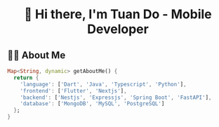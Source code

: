 <h1 align="center">👋 Hi there, I'm Tuan Do - Mobile Developer</h1>
<!-- <h3 align="center">I'm a Mobile Developer</h3> -->
<!--
<br/>
<p align="center">
     <a href="https://www.linkedin.com/in/Tuanpluss02/"><img src="https://readme-typing-svg.herokuapp.com?font=Fira+Code&size=17&pause=1000&color=8E1AF7F7&width=435&lines=Software+and+cathedrals+are+much+the+same;First+we+build+them%2C+then+we+pray" alt="Typing SVG" /></a>
 </p>
 -->
 <!--
<p align="center">
    <img src="https://github.com/Tuanpluss02/Tuanpluss02/blob/output/github-contribution-grid-snake-dark.svg">
</p>
 -->
 
## 🙋‍♂️ About Me
```Dart
Map<String, dynamic> getAboutMe() {
  return {
    'language': ['Dart', 'Java', 'Typescript', 'Python'],
    'frontend': ['Flutter', 'Nextjs'],
    'backend': ['Nestjs', 'Expressjs', 'Spring Boot', 'FastAPI'],
    'database': ['MongoDB', 'MySQL', 'PostgreSQL']
  };
}
```

<!-- ## 🚀 Languages and Tools:

<p align="center">
  <a href="https://stormx.software">
    <img src="https://skillicons.dev/icons?i=flutter,dart,kotlin,vue,python,c,cpp,mongodb,fastapi,firebase,docker,vscode,postgres,postman,matlab,linux&perline=10" />
  </a>
</p>
 -->

<!--
## 🔥My Github Streak
<p align="center">
    <a href="https://github.com/Tuanpluss02/github-readme-streak-stats">
        <img title="🔥 Get streak stats for your profile at git.io/streak-stats" alt="Tuan Plus's streak" src="https://github-readme-streak-stats.herokuapp.com/?user=Tuanpluss02&theme=black-ice&hide_border=true&stroke=0000&background=060A0CD0"/>
    </a>
</p>

## 📊 My Github Stats

<p align="center">
<img src="https://github.com/Tuanpluss02/github-stats./blob/master/generated/overview.svg#gh-dark-mode-only">
<img src="https://github.com/Tuanpluss02/github-stats./blob/master/generated/languages.svg#gh-dark-mode-only">
</p>
-->

<!-- ## 🎵Relax with Spotify

<p align="center">
<img src="https://spotify-github-profile.vercel.app/api/view?uid=zvpx9cjp3h574v2gc7av8sbun&cover_image=true&theme=default&show_offline=false&background_color=121212&bar_color=53b14f&bar_color_cover=true">
</p>


## 📢Discord

<p align="center">
<img src="https://lanyard.kyrie25.me/api/696020793573769308">
</p>
 -->
<!---
## 👁️ Profile Views:
--->
<!---
<p align="center">
     <a href="https://www.linkedin.com/in/tuanpluss02/" target="blank"><img align="center" src="https://skillicons.dev/icons?i=linkedin" alt="tuanpluss02" /></a>&nbsp;&nbsp;
<a href="https://stackoverflow.com/users/15892425/tuan-plus" target="blank"><img align="center" src="https://skillicons.dev/icons?i=stackoverflow" alt="15892425" /></a>&nbsp;&nbsp;
<a href="https://twitter.com/TunPlus3" target="blank"><img align="center" src="https://skillicons.dev/icons?i=twitter" alt="TunPlus3" /></a>&nbsp;&nbsp;
<a href="https://www.facebook.com/tuanpluss02/" target="blank"><img align="center" src="https://raw.githubusercontent.com/rahuldkjain/github-profile-readme-generator/master/src/images/icons/Social/facebook.svg" alt="TuanDo" height="50" width="50"  /></a>&nbsp;&nbsp;
<a href="https://www.instagram.com/tuanpluss02/" target="blank"><img align="center" src="https://skillicons.dev/icons?i=instagram" alt="tuanpluss02" /></a>
</p>
--->

<!---
<p align="center">
<img src="https://komarev.com/ghpvc/?username=Tuanpluss02&style=flat&color=blueviolet" width="200" height="40">
</p>
--->


